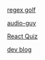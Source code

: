 [regex golf](https://alf.nu/RegexGolf)



[audio-guy](https://github.com/cwilso)

 [React Quiz](https://react.eogresources.com/)


[dev blog](https://www.codeblocq.com)